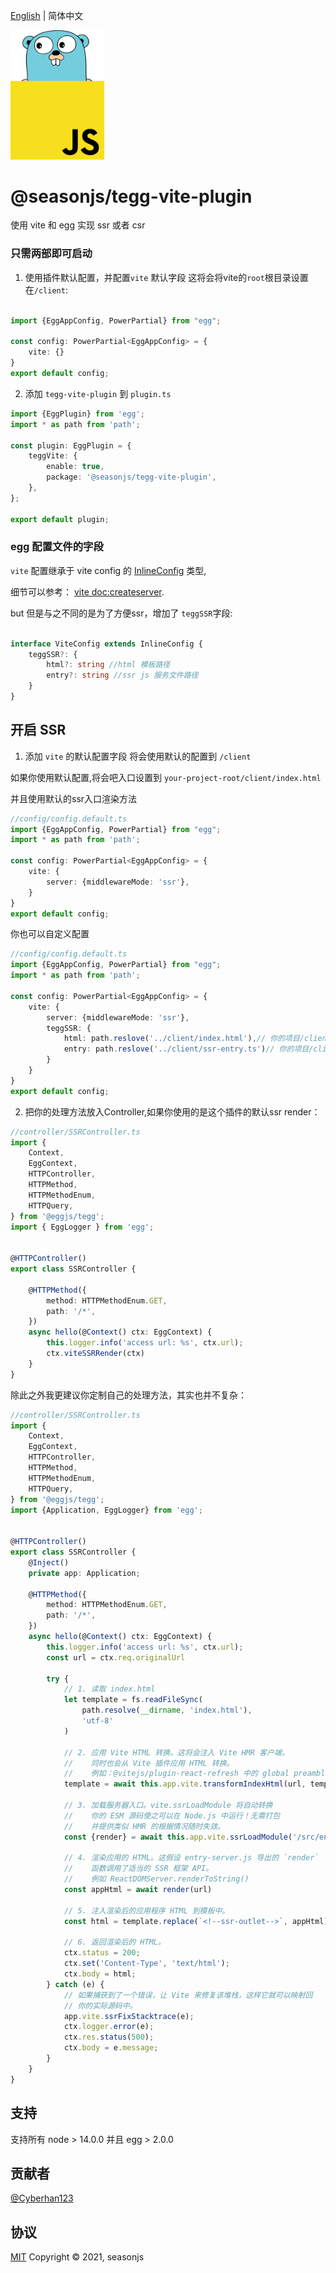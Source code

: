 [English](./README.md) | 简体中文

<img src="https://github.com//seasonjs/tools/blob/main/public/icon.svg?raw=true" alt="logo.png" width="150">

# @seasonjs/tegg-vite-plugin

使用 vite 和 egg 实现 ssr 或者 csr

### 只需两部即可启动

1. 使用插件默认配置，并配置`vite` 默认字段 这将会将vite的`root`根目录设置在`/client`:

```typescript

import {EggAppConfig, PowerPartial} from "egg";

const config: PowerPartial<EggAppConfig> = {
    vite: {}
}
export default config;

```

2. 添加 `tegg-vite-plugin` 到 `plugin.ts`

```typescript
import {EggPlugin} from 'egg';
import * as path from 'path';

const plugin: EggPlugin = {
    teggVite: {
        enable: true,
        package: '@seasonjs/tegg-vite-plugin',
    },
};

export default plugin;
```

### egg 配置文件的字段

`vite` 配置继承于 vite config 的 [InlineConfig](https://vitejs.dev/guide/api-javascript.html#inlineconfig) 类型,

细节可以参考： [vite doc:createserver](https://vitejs.dev/guide/api-javascript.html#createserver).

but 但是与之不同的是为了方便ssr，增加了 `teggSSR`字段:

```typescript

interface ViteConfig extends InlineConfig {
    teggSSR?: {
        html?: string //html 模板路径
        entry?: string //ssr js 服务文件路径
    }
}

```
## 开启 SSR

1. 添加 `vite`  的默认配置字段 将会使用默认的配置到 `/client`

如果你使用默认配置,将会吧入口设置到 `your-project-root/client/index.html`

并且使用默认的ssr入口渲染方法


```typescript
//config/config.default.ts
import {EggAppConfig, PowerPartial} from "egg";
import * as path from 'path';

const config: PowerPartial<EggAppConfig> = {
    vite: {
        server: {middlewareMode: 'ssr'},
    }
}
export default config;

```

你也可以自定义配置
```typescript
//config/config.default.ts
import {EggAppConfig, PowerPartial} from "egg";
import * as path from 'path';

const config: PowerPartial<EggAppConfig> = {
    vite: {
        server: {middlewareMode: 'ssr'},
        teggSSR: {
            html: path.reslove('../client/index.html'),// 你的项目/client/index.html
            entry: path.reslove('../client/ssr-entry.ts')// 你的项目/client/ssr-entry.ts
        }
    }
}
export default config;

```
2. 把你的处理方法放入Controller,如果你使用的是这个插件的默认ssr render：

```typescript
//controller/SSRController.ts
import {
    Context,
    EggContext,
    HTTPController,
    HTTPMethod,
    HTTPMethodEnum,
    HTTPQuery,
} from '@eggjs/tegg';
import { EggLogger } from 'egg';


@HTTPController()
export class SSRController {

    @HTTPMethod({
        method: HTTPMethodEnum.GET,
        path: '/*',
    })
    async hello(@Context() ctx: EggContext) {
        this.logger.info('access url: %s', ctx.url);
        ctx.viteSSRRender(ctx)
    }
}

```

除此之外我更建议你定制自己的处理方法，其实也并不复杂：

```typescript
//controller/SSRController.ts
import {
    Context,
    EggContext,
    HTTPController,
    HTTPMethod,
    HTTPMethodEnum,
    HTTPQuery,
} from '@eggjs/tegg';
import {Application, EggLogger} from 'egg';


@HTTPController()
export class SSRController {
    @Inject()
    private app: Application;

    @HTTPMethod({
        method: HTTPMethodEnum.GET,
        path: '/*',
    })
    async hello(@Context() ctx: EggContext) {
        this.logger.info('access url: %s', ctx.url);
        const url = ctx.req.originalUrl

        try {
            // 1. 读取 index.html
            let template = fs.readFileSync(
                path.resolve(__dirname, 'index.html'),
                'utf-8'
            )

            // 2. 应用 Vite HTML 转换。这将会注入 Vite HMR 客户端，
            //    同时也会从 Vite 插件应用 HTML 转换。
            //    例如：@vitejs/plugin-react-refresh 中的 global preambles
            template = await this.app.vite.transformIndexHtml(url, template)

            // 3. 加载服务器入口。vite.ssrLoadModule 将自动转换
            //    你的 ESM 源码使之可以在 Node.js 中运行！无需打包
            //    并提供类似 HMR 的根据情况随时失效。
            const {render} = await this.app.vite.ssrLoadModule('/src/entry-server.js')

            // 4. 渲染应用的 HTML。这假设 entry-server.js 导出的 `render`
            //    函数调用了适当的 SSR 框架 API。
            //    例如 ReactDOMServer.renderToString()
            const appHtml = await render(url)

            // 5. 注入渲染后的应用程序 HTML 到模板中。
            const html = template.replace(`<!--ssr-outlet-->`, appHtml)

            // 6. 返回渲染后的 HTML。
            ctx.status = 200;
            ctx.set('Content-Type', 'text/html');
            ctx.body = html;
        } catch (e) {
            // 如果捕获到了一个错误，让 Vite 来修复该堆栈，这样它就可以映射回
            // 你的实际源码中。
            app.vite.ssrFixStacktrace(e);
            ctx.logger.error(e);
            ctx.res.status(500);
            ctx.body = e.message;
        }
    }
}

```
## 支持

支持所有 node > 14.0.0 并且 egg > 2.0.0

## 贡献者

[@Cyberhan123](https://github.com/cyberhan123)

## 协议

[MIT](LICENSE)
Copyright © 2021, seasonjs

